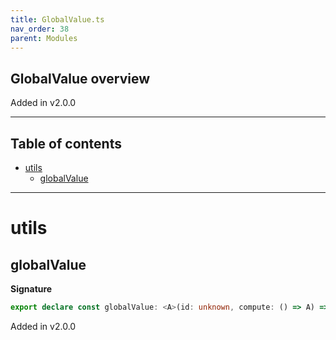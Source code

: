 ```yaml
---
title: GlobalValue.ts
nav_order: 38
parent: Modules
---
```


## GlobalValue overview

Added in v2.0.0

---

<h2 class="text-delta">Table of contents</h2>

- [utils](#utils)
  - [globalValue](#globalvalue)

---

# utils

## globalValue

**Signature**

```ts
export declare const globalValue: <A>(id: unknown, compute: () => A) => A
```

Added in v2.0.0
